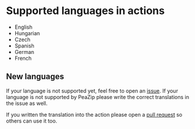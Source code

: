 # Supported languages in actions

- English
- Hungarian
- Czech
- Spanish
- German
- French

## New languages

If your language is not supported yet, feel free to open an [issue](https://github.com/xszabo3/peazip-context-menu-items-nemo/issues). If your language is not supported by PeaZip please write the correct translations in the issue as well. 

If you written the translation into the action please open a [pull request](https://github.com/xszabo3/peazip-context-menu-items-nemo/pulls) so others can use it too.
